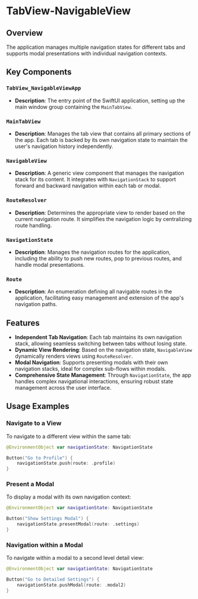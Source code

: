 # TabView-NavigableView

## Overview
The application manages multiple navigation states for different tabs and supports modal presentations with individual navigation contexts.

## Key Components

### `TabView_NavigableViewApp`
- **Description**: The entry point of the SwiftUI application, setting up the main window group containing the `MainTabView`.

### `MainTabView`
- **Description**: Manages the tab view that contains all primary sections of the app. Each tab is backed by its own navigation state to maintain the user's navigation history independently.

### `NavigableView`
- **Description**: A generic view component that manages the navigation stack for its content. It integrates with `NavigationStack` to support forward and backward navigation within each tab or modal.

### `RouteResolver`
- **Description**: Determines the appropriate view to render based on the current navigation route. It simplifies the navigation logic by centralizing route handling.

### `NavigationState`
- **Description**: Manages the navigation routes for the application, including the ability to push new routes, pop to previous routes, and handle modal presentations.

### `Route`
- **Description**: An enumeration defining all navigable routes in the application, facilitating easy management and extension of the app's navigation paths.

## Features

- **Independent Tab Navigation**: Each tab maintains its own navigation stack, allowing seamless switching between tabs without losing state.
- **Dynamic View Rendering**: Based on the navigation state, `NavigableView` dynamically renders views using `RouteResolver`.
- **Modal Navigation**: Supports presenting modals with their own navigation stacks, ideal for complex sub-flows within modals.
- **Comprehensive State Management**: Through `NavigationState`, the app handles complex navigational interactions, ensuring robust state management across the user interface.

## Usage Examples

### Navigate to a View
To navigate to a different view within the same tab:
```swift
@EnvironmentObject var navigationState: NavigationState

Button("Go to Profile") {
    navigationState.push(route: .profile)
}
```

### Present a Modal
To display a modal with its own navigation context:
```swift
@EnvironmentObject var navigationState: NavigationState

Button("Show Settings Modal") {
    navigationState.presentModal(route: .settings)
}
```

### Navigation within a Modal
To navigate within a modal to a second level detail view:
```swift
@EnvironmentObject var navigationState: NavigationState

Button("Go to Detailed Settings") {
    navigationState.pushModal(route: .modal2)
}
```
